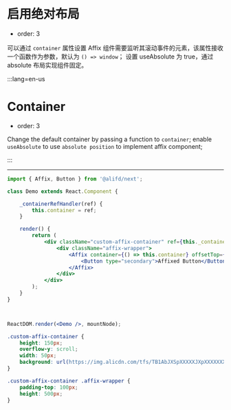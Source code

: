 # 启用绝对布局

- order: 3

可以通过 `container` 属性设置 Affix 组件需要监听其滚动事件的元素，该属性接收一个函数作为参数，默认为 `() => window`；
设置 useAbsolute 为 true，通过 absolute 布局实现组件固定。

:::lang=en-us
# Container

- order: 3

Change the default container by passing a function to `container`;
enable `useAbsolute` to use `absolute position` to implement affix component;

:::

---

````jsx
import { Affix, Button } from '@alifd/next';

class Demo extends React.Component {

    _containerRefHandler(ref) {
        this.container = ref;
    }

    render() {
        return (
            <div className="custom-affix-container" ref={this._containerRefHandler.bind(this)}>
                <div className="affix-wrapper">
                    <Affix container={() => this.container} offsetTop={0} useAbsolute={true}>
                        <Button type="secondary">Affixed Button</Button>
                    </Affix>
                </div>
            </div>
        );
    }
}



ReactDOM.render(<Demo />, mountNode);
````

````css
.custom-affix-container {
    height: 150px;
    overflow-y: scroll;
    width: 50px;
    background: url(https://img.alicdn.com/tfs/TB1AbJXSpXXXXXJXpXXXXXXXXXX-32-32.jpg) repeat 50% 50%;
}

.custom-affix-container .affix-wrapper {
    padding-top: 100px;
    height: 500px;
}
````
